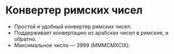 # Конвертер римских чисел

- Простой и удобный конвертер римских чисел.
- Поддерживает конвертацию из арабских чисел в римские, и обратно.
- Максимальное число — 3999 (MMMCMXCIX).
